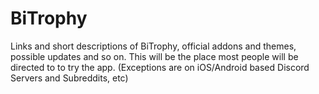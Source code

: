 # BiTrophy
Links and short descriptions of BiTrophy, official addons and themes, possible updates and so on. This will be the place most people will be directed to to try the app. (Exceptions are on iOS/Android based Discord Servers and Subreddits, etc)
